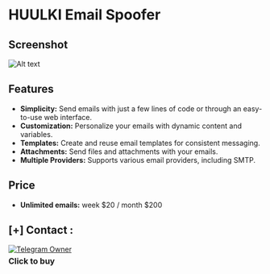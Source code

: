 # HUULKI Email Spoofer



## Screenshot
![Alt text](https://i.ibb.co/C0Cg0WK/68747470733a2f2f696d6167652e6962622e636f2f6341644271652f6d61696c65722e706e67.png "EMAIL SPOOFER")

## Features

- **Simplicity:** Send emails with just a few lines of code or through an easy-to-use web interface.
- **Customization:** Personalize your emails with dynamic content and variables.
- **Templates:** Create and reuse email templates for consistent messaging.
- **Attachments:** Send files and attachments with your emails.
- **Multiple Providers:** Supports various email providers, including SMTP.

## Price

- **Unlimited emails:** week $20 /  month $200


## [+] Contact :
  <div>
    <a href="https://t.me/crypt0loky">
      <img src="https://img.shields.io/badge/Chat with Owner-👤-blue?style=for-the-badge&logo=telegram" alt="Telegram Owner">
    </a>
    <p style="font-weight: bold; font-size: 16px; margin: 5px 0;">Click to buy</p>
  </div>
</div>
